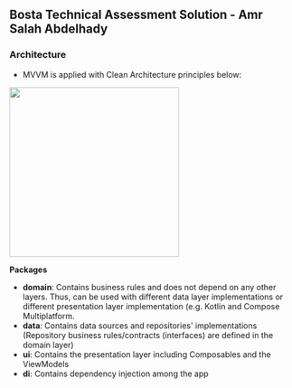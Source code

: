 ## Bosta Technical Assessment Solution - Amr Salah Abdelhady

### Architecture
- MVVM is applied with Clean Architecture principles below:
  
<img src="https://github.com/amrsalah3/BostaAssessment/assets/52531091/e009fefa-804f-49fb-a53a-db4c4d321fc2" width=300>

**Packages** 

- **domain**: Contains business rules and does not depend on any other layers. Thus, can be used with different data layer implementations or different presentation layer implementation (e.g. Kotlin and Compose Multiplatform.
- **data**: Contains data sources and repositories' implementations (Repository business rules/contracts (interfaces) are defined in the domain layer)
- **ui**: Contains the presentation layer including Composables and the ViewModels
- **di**: Contains dependency injection among the app
